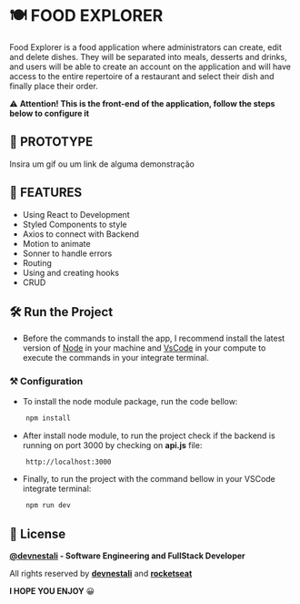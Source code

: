 
# 🍽️ FOOD EXPLORER

Food Explorer is a food application where administrators can create, edit and delete dishes. They will be separated into meals, desserts and drinks, and users will be able to create an account on the application and will have access to the entire repertoire of a restaurant and select their dish and finally place their order.

⚠️ **Attention! This is the front-end of the application, follow the steps below to configure it** 

## 🤖 PROTOTYPE

Insira um gif ou um link de alguma demonstração


## 📒 FEATURES

 - Using React to Development
 - Styled Components to style
 - Axios to connect with Backend
 - Motion to animate
 - Sonner to handle errors
 - Routing
 - Using and creating hooks
 - CRUD



## 🛠️ Run the Project



* Before the commands to install the app, I recommend install the latest version of [Node](https://nodejs.org/) in your machine and [VsCode](https://code.visualstudio.com/) in your compute to execute the commands in your integrate terminal.

### ⚒️ Configuration

* To install the node module package, run the code bellow: 

```bash
    npm install
```
* After install node module, to run the project check if the backend is running on port 3000 by checking on **api.js** file: 
```bash
    http://localhost:3000
```

* Finally, to run the project with the command bellow in your VSCode integrate terminal: 
```bash
    npm run dev
```

## 🚀 License

**[@devnestali]('https://github.com/devnestali') - Software Engineering and FullStack Developer**



All rights reserved by **[devnestali]('https://github.com/devnestali')** and **[rocketseat]('https://www.rocketseat.com.br/')**

**I HOPE YOU ENJOY** 😀
